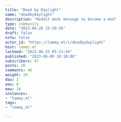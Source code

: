 ```yaml
---
title: "Dead by Daylight" 
name: "deadbydaylight"
description: "Reddit mods message to become a mod"
type: community
date: "2023-06-28 15:19:26"
draft: false
nsfw: false
actor_id: "https://lemmy.ml/c/deadbydaylight"
host: lemmy.ml
lastmod: "2023-06-25 05:12:44"
published: "2023-06-09 10:18:06"
subscribers: 47
posts: 20
comments: 46
weight: 20
dau: 2
wau: 8
mau: 16
instances:
- "lemmy_ml"
tags: 
- "lemmy_ml"

---
```

